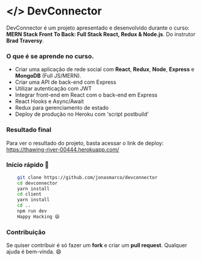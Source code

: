 # </> DevConnector

DevConnector é um projeto apresentado e desenvolvido durante o curso: **MERN Stack Front To Back: Full Stack React, Redux & Node.js**. Do instrutor **Brad Traversy**.

### O que é se aprende no curso.

- Criar uma aplicação de rede social com **React**, **Redux**, **Node**, **Express** e **MongoDB** (Full JS/MERN).
- Criar uma API de back-end com Express
- Utilizar autenticação com JWT
- Integrar front-end em React com o back-end em Express
- React Hooks e Async/Await
- Redux para gerenciamento de estado
- Deploy de produção no Heroku com 'script postbuild'

### Resultado final

Para ver o resultado do projeto, basta acessar o link de deploy: https://thawing-river-00444.herokuapp.com/

### Início rápido 🚀

```bash
    git clone https://github.com/jonasmarco/devconnector
    cd devconnector
    yarn install
    cd client
    yarn install
    cd ..
    npm run dev
    Happy Hacking 😄
```

### Contribuição

Se quiser contribuir é só fazer um **fork** e criar um **pull request**. Qualquer ajuda é bem-vinda. 😄 